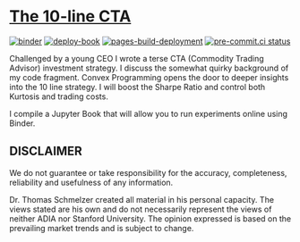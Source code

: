# [The 10-line CTA](http://tschm.github.io/cs)

[![binder](https://github.com/tschm/cs/actions/workflows/binder.yml/badge.svg)](https://github.com/tschm/cs/actions/workflows/binder.yml)
[![deploy-book](https://github.com/tschm/cs/actions/workflows/book.yml/badge.svg)](https://github.com/tschm/cs/actions/workflows/book.yml)
[![pages-build-deployment](https://github.com/tschm/cs/actions/workflows/pages/pages-build-deployment/badge.svg)](https://github.com/tschm/cs/actions/workflows/pages/pages-build-deployment)
[![pre-commit.ci status](https://results.pre-commit.ci/badge/github/tschm/cs/main.svg)](https://results.pre-commit.ci/latest/github/tschm/cs/main)

Challenged by a young CEO I wrote a terse CTA (Commodity Trading Advisor) investment
strategy. I discuss the somewhat quirky background of my code fragment.
Convex Programming opens the door to deeper insights into the 10 line strategy.
I will boost the Sharpe Ratio and control both Kurtosis and trading costs.

I compile a Jupyter Book that will allow you to run experiments online using Binder.

## DISCLAIMER

We do not guarantee or take responsibility for the accuracy, completeness, 
reliability and usefulness of any information. 

Dr. Thomas Schmelzer created all material in his personal capacity. 
The views stated are his own and do not necessarily represent 
the views of neither ADIA nor Stanford University. The opinion expressed
is based on the prevailing market trends and is subject to change.
